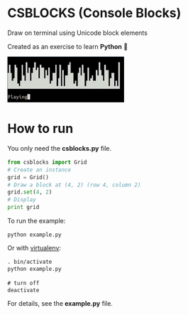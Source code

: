 # CSBLOCKS (Console Blocks)

Draw on terminal using Unicode block elements

Created as an exercise to learn __Python__ :muscle:

![Demo](images/demo.gif "Demo")

# How to run

You only need the __csblocks.py__ file.

```python
from csblocks import Grid
# Create an instance
grid = Grid()
# Draw a block at (4, 2) (row 4, column 2)
grid.set(4, 2)
# Display
print grid
```

To run the example:

```
python example.py
```

Or with [virtualenv](http://docs.python-guide.org/en/latest/dev/virtualenvs/):

```
. bin/activate
python example.py

# turn off
deactivate
```

For details, see the __example.py__ file.
